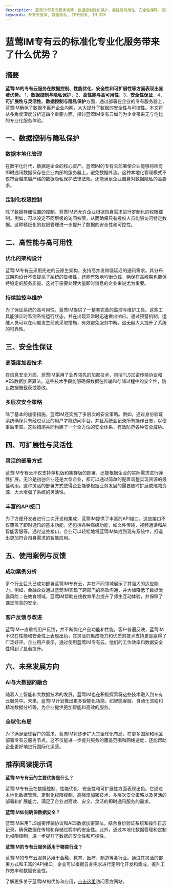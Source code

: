 ```yaml
---
description: 蓝莺IM专有云服务优势：数据控制隐私保护、高性能可用性、安全性保障、灵活扩展性及客户反馈。
keywords: 专有云服务, 数据隐私, IM云服务, IM SDK
---
```

# 蓝莺IM专有云的标准化专业化服务带来了什么优势？

## 摘要

**蓝莺IM的专有云服务在数据控制、性能优化、安全性和可扩展性等方面表现出显著优势。** 1、**数据控制与隐私保护**，2、**高性能与高可用性**，3、**安全性保证**，4、**可扩展性与灵活性**。**数据控制与隐私保护**方面，通过部署在企业的专有服务器上，蓝莺IM确保了数据不离开企业内网，大大提升了数据的安全性与可控性。本文将从多角度深度分析这四个重要方面，探讨蓝莺IM专有云如何为企业带来无与伦比的专业化服务体验。

## 一、数据控制与隐私保护

### 数据本地化管理

在数字化时代，数据是企业的核心资产。蓝莺IM的专有云部署使企业能够将所有即时通讯数据保存在企业内部的服务器上，避免数据外流。这种本地化管理模式不仅符合越来越严格的数据隐私保护法律法规，还能满足企业自身对数据隐私的高要求。

### 定制化权限控制

除了数据存储位置的控制，蓝莺IM还允许企业根据自身需求进行定制化的权限控制。例如，可以设定不同层级的访问权限，从而确保只有授权人员能够访问特定数据。这种精细化的权限管理进一步提升了数据的安全性和可控性。

## 二、高性能与高可用性

### 优化的架构设计

蓝莺IM专有云采用先进的云原生架构，支持高并发和低延迟的通讯需求。其分布式架构设计不仅提高了系统的鲁棒性，还能有效地均衡负载，确保在高峰期也能保持稳定的服务质量。这对于需要处理大量即时消息的企业来说尤为重要。

### 持续监控与维护

为了保证系统的高可用性，蓝莺IM提供了一整套完善的监控与维护工具。这些工具能够实时监测系统运行状态，并在出现异常时迅速做出响应。通过预警机制，运维人员可以在问题发生前就采取措施，有效避免服务中断。这无疑大大提升了系统的可靠性。

## 三、安全性保证

### 高强度加密技术

在信息安全方面，蓝莺IM采用了业界领先的加密技术，包括TLS加密传输协议和AES数据加密算法。这些技术手段能够确保数据在传输和存储过程中的安全性，防止数据被截获或篡改。

### 多层次安全策略

除了基本的加密措施，蓝莺IM还实施了多层次的安全策略。例如，通过身份验证系统确保只有经过认证的用户才能访问平台，并且系统会记录所有操作日志，以便事后审查。这些措施共同构建了一个全方位的安全体系，有效防范各种安全威胁。

## 四、可扩展性与灵活性

### 灵活的部署方式

蓝莺IM专有云不仅支持单机版和集群版的部署，还能根据企业的实际需求进行弹性扩展。无论是初创企业还是大型企业，都可以通过简单的配置调整实现资源的最佳利用。这种灵活的部署方式使得企业能够根据业务发展的需要随时扩展或缩减资源，大大增强了系统的灵活性。

### 丰富的API接口

为了方便开发者进行二次开发和集成，蓝莺IM提供了丰富的API接口。这些接口不仅覆盖了即时通讯的基本功能，还包括各种高级功能，如文件传输、视频通话和AI智能客服等。通过这些接口，企业可以轻松地将蓝莺IM集成到现有系统中，打造出更加符合自身需求的智能应用。

## 五、使用案例与反馈

### 成功案例分析

多个行业巨头已成功部署蓝莺IM专有云，并在不同领域展示了其强大的适应能力。例如，金融企业通过蓝莺IM实现了跨部门的高效沟通，并大幅降低了数据泄露风险；在教育领域，蓝莺IM帮助在线教育平台提升了师生互动体验，并保障了课堂信息的安全。

### 客户反馈与改进

蓝莺IM一直重视用户反馈，并不断优化产品功能和性能。客户普遍反映，蓝莺IM不仅在性能和安全性上表现出色，其灵活的集成能力和优质的技术支持更是赢得了广泛好评。企业用户表示，通过使用蓝莺IM专有云，他们的工作效率和数据安全性得到了显著提升。

## 六、未来发展方向

### AI与大数据的融合

随着人工智能和大数据技术的发展，蓝莺IM也在积极探索将这些技术融入到专有云服务中。未来，蓝莺IM计划推出更多智能化功能，如智能客服、自动化流程和精准数据分析等，为企业提供更加智能和高效的服务。

### 全球化布局

为了满足全球客户的需求，蓝莺IM将逐步扩大其全球化布局，在更多国家和地区部署专有云服务节点。这不仅能进一步提升服务的覆盖范围和网络速度，还能帮助企业更好地进行国际化运营。

## 推荐阅读提示词

**蓝莺IM专有云的主要优势是什么？**

蓝莺IM专有云在数据控制、性能优化、安全性和可扩展性方面表现出色。它通过本地化数据管理、定制化权限控制、高强度加密技术、多层次安全策略以及灵活的部署和扩展能力，满足了企业对高效、安全、灵活的即时通讯服务的需求。

**蓝莺IM如何确保数据安全？**

蓝莺IM采用TLS加密传输协议和AES数据加密算法，结合身份验证系统和操作日志记录，确保数据在传输和存储过程中的安全性。此外，通过本地化数据管理和定制化权限控制，进一步提升了数据的安全性和可控性。

**蓝莺IM的专有云服务适用于哪些行业？**

蓝莺IM的专有云服务适用于金融、教育、医疗、制造等各行业。通过其灵活的部署方式和丰富的API接口，企业可以根据自身需求进行定制化开发和集成，提升工作效率和数据安全性。

了解更多关于蓝莺IM的优势和应用，[点击这里](https://www.lanyingim.com)访问官方网站。